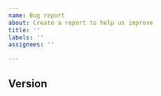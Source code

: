 ```yaml
---
name: Bug report
about: Create a report to help us improve
title: ''
labels: ''
assignees: ''

---
```


<!--
Thank you for reporting bugs. It will definitely improve our project.
Please write bug details here. If you have reproducible code, writing it together makes it easier to investigate.

```hcl
// Write code here
```

Also please share any additional context if you have, such as running in VS Code.
-->

## Version

<!--
It is a good practice to list the versions where the bug occurred.

Example:

TFLint v0.12.1
Terraform v0.12.10
-->
